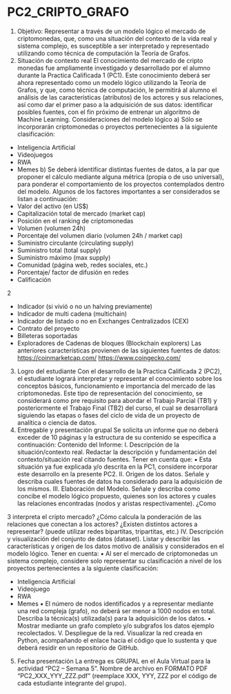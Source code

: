 ﻿# PC2_CRIPTO_GRAFO
1. Objetivo:
Representar a través de un modelo lógico el mercado de criptomonedas, que, como una situación del 
contexto de la vida real y sistema complejo, es susceptible a ser interpretado y representado utilizando 
como técnica de computación la Teoría de Grafos.
2. Situación de contexto real
El conocimiento del mercado de cripto monedas fue ampliamente investigado y desarrollado por el 
alumno durante la Practica Calificada 1 (PC1).
Este conocimiento deberá ser ahora representado como un modelo lógico utilizando la Teoría de Grafos, 
y que, como técnica de computación, le permitirá al alumno el análisis de las características (atributos) de 
los actores y sus relaciones, así como dar el primer paso a la adquisición de sus datos: identificar posibles 
fuentes, con el fin próximo de entrenar un algoritmo de Machine Learning.
Consideraciones del modelo lógico
a) Sólo se incorporarán criptomonedas o proyectos pertenecientes a la siguiente clasificación:
- Inteligencia Artificial
- Videojuegos
- RWA
- Memes
b) Se deberá identificar distintas fuentes de datos, a la par que proponer el cálculo mediante alguna 
métrica (propia o de uso universal), para ponderar el comportamiento de los proyectos 
contemplados dentro del modelo. Algunos de los factores importantes a ser considerados se 
listan a continuación:
- Valor del activo (en US$)
- Capitalización total de mercado (market cap)
- Posición en el ranking de criptomonedas
- Volumen (volumen 24h)
- Porcentaje del volumen diario (volumen 24h / market cap)
- Suministro circulante (circulating supply)
- Suministro total (total supply)
- Suministro máximo (max supply)
- Comunidad (página web, redes sociales, etc.)
- Porcentaje/ factor de difusión en redes
- Calificación

2
- Indicador (si vivió o no un halving previamente)
- Indicador de multi cadena (multichain)
- Indicador de listado o no en Exchanges Centralizados (CEX)
- Contrato del proyecto
- Billeteras soportadas
- Exploradores de Cadenas de bloques (Blockchain explorers) 
Las anteriores características provienen de las siguientes fuentes de datos:
https://coinmarketcap.com/
https://www.coingecko.com/
3. Logro del estudiante
Con el desarrollo de la Practica Calificada 2 (PC2), el estudiante logrará interpretar y representar el
conocimiento sobre los conceptos básicos, funcionamiento e importancia del mercado de las 
criptomonedas. 
Este tipo de representación del conocimiento, se considerará como pre requisito para abordar el Trabajo 
Parcial (TB1) y posteriormente el Trabajo Final (TB2) del curso, el cual se desarrollará siguiendo las etapas 
o fases del ciclo de vida de un proyecto de analítica o ciencia de datos. 
4. Entregable y presentación grupal
Se solicita un informe que no deberá exceder de 10 páginas y la estructura de su contenido se especifica 
a continuación:
Contenido del Informe:
I. Descripción de la situación/contexto real. Redactar la descripción y fundamentación del 
contexto/situación real citando fuentes.
Tener en cuenta que:
▪ Esta situación ya fue explicada y/o descrita en la PC1, considere incorporar este desarrollo 
en la presente PC2.
II. Origen de los datos. Señale y describa cuales fuentes de datos ha considerado para la adquisición 
de los mismos.
III. Elaboración del Modelo. Señale y describa como concibe el modelo lógico propuesto, quienes son 
los actores y cuales las relaciones encontradas (nodos y aristas respectivamente). ¿Como 

3
interpreta el cripto mercado? ¿Cómo calcula la ponderación de las relaciones que conectan a los 
actores? ¿Existen distintos actores a representar? (puede utilizar redes bipartitas, tripartitas, etc.)
IV. Descripción y visualización del conjunto de datos (dataset). Listar y describir las características y 
origen de los datos motivo de análisis y considerados en el modelo lógico.
Tener en cuenta:
▪ Al ser el mercado de criptomonedas un sistema complejo, considere solo representar su 
clasificación a nivel de los proyectos pertenecientes a la siguiente clasificación:
- Inteligencia Artificial
- Videojuego
- RWA
- Memes
▪ El número de nodos identificados y a representar mediante una red compleja (grafo), no 
deberá ser menor a 1000 nodos en total. Describa la técnica(s) utilizada(s) para la 
adquisición de los datos.
▪ Mostrar mediante un grafo completo y/o subgrafos los datos ejemplo recolectados.
V. Despliegue de la red. Visualizar la red creada en Python, acompañando el enlace hacia el código 
que lo sustenta y que deberá residir en un repositorio de GitHub.
5. Fecha presentación
La entrega es GRUPAL en el Aula Virtual para la actividad “PC2 – Semana 5”. 
Nombre de archivo en FORMATO PDF “PC2_XXX_YYY_ZZZ.pdf” (reemplace XXX, YYY, ZZZ por el código 
de cada estudiante integrante del grupo).

